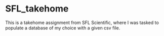 # SFL_takehome

This is a takehome assignment from SFL Scientific, where I was tasked to populate a database of my choice with a given csv file.